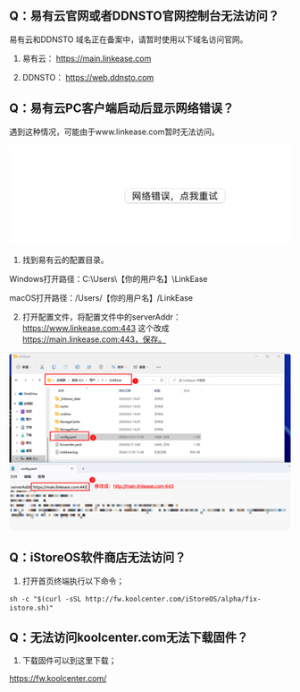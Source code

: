 ## Q：易有云官网或者DDNSTO官网控制台无法访问？

易有云和DDNSTO 域名正在备案中，请暂时使用以下域名访问官网。

1. 易有云： https://main.linkease.com

2. DDNSTO： https://web.ddnsto.com

## Q：易有云PC客户端启动后显示网络错误？

遇到这种情况，可能由于www.linkease.com暂时无法访问。

![image](./image/faq/servererror.jpeg)

1. 找到易有云的配置目录。

Windows打开路径：C:\Users\【你的用户名】\LinkEase

macOS打开路径：/Users/【你的用户名】/LinkEase

2. 打开配置文件，将配置文件中的serverAddr：https://www.linkease.com:443 这个改成 https://main.linkease.com:443，保存。

![image](./image/faq/servererror2.png)

## Q：iStoreOS软件商店无法访问？

1. 打开首页终端执行以下命令；

```
sh -c "$(curl -sSL http://fw.koolcenter.com/iStoreOS/alpha/fix-istore.sh)"
```

## Q：无法访问koolcenter.com无法下载固件？

1. 下载固件可以到这里下载；

https://fw.koolcenter.com/